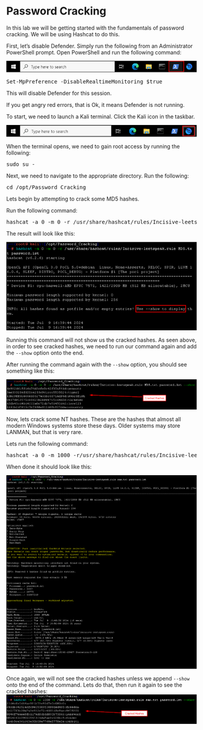

# Password Cracking

In this lab we will be getting started with the fundamentals of password cracking.  We will be using Hashcat to do this.

First, let’s disable Defender. Simply run the following from an Administrator PowerShell prompt. Open PowerShell and run the following command:

![](attachments/OpeningPowershell.png)

<pre>Set-MpPreference -DisableRealtimeMonitoring $true</pre>

This will disable Defender for this session.

If you get angry red errors, that is Ok, it means Defender is not running.

To start, we need to launch a Kali terminal. Click the Kali icon in the taskbar.

![](attachments/TaskbarKaliIcon.png)

When the terminal opens, we need to gain root access by running the following:

<pre>sudo su -</pre>

Next, we need to navigate to the appropriate directory. Run the following:

<pre>cd /opt/Password_Cracking</pre>

Lets begin by attempting to crack some MD5 hashes. 

Run the following command:

<pre>hashcat -a 0 -m 0 -r /usr/share/hashcat/rules/Incisive-leetspeak.rule MD5.txt password.lst</pre>

The result will look like this:

![](attachments/md5run.png)

Running this command will not show us the cracked hashes. As seen above, in order to see cracked hashes, we need to run our command again and add the `--show` option onto the end.

After running the command again with the `--show` option, you should see something like this:

![](attachments/md5hashes.png)

Now, lets crack some NT hashes.  These are the hashes that almost all modern Windows systems store these days.  Older systems may store LANMAN, but that is very rare.

Lets run the following command:

<pre>hashcat -a 0 -m 1000 -r/usr/share/hashcat/rules/Incisive-leetspeak.rule sam.txt password.lst</pre>

When done it should look like this:

![](attachments/nthashrun.png)

Once again, we will not see the cracked hashes unless we append `--show` onto the end of the command. Lets do that, then run it again to see the cracked hashes:
![](attachments/ntcracked.png)












